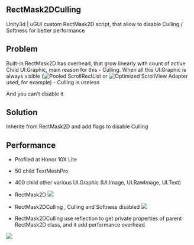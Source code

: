 ## RectMask2DCulling
Unity3d | uGUI custom RectMask2D script, that allow to disable Culling / Softness for better performance
## Problem
Built-in RectMask2D has overhead, that grow linearly with count of active Child UI.Graphic, main reason for this - Culling. When all this UI.Graphic is always visible (![Pooled ScrollRectList](https://github.com/disas69/Unity-Pooled-Scroll-List) or ![Optimized ScrollView Adapter](https://assetstore.unity.com/packages/tools/gui/optimized-scrollview-adapter-68436) used, for example) - Culling is useless

And you can't disable it

## Solution
Inherite from RectMask2D and add flags to disable Culling
## Performance
- Profiled at Honor 10X Lite
- 50 child TextMeshPro
- 400 child other various UI.Graphic (UI.Image, UI.RawImage, UI.Text)

- RectMask2D
![](https://github.com/mitay-walle/Unity3d-RectMask2DCulling/blob/main/RectMask2D_profiling.jpg)

- RectMask2DCulling , Culling and Softness disabled
![](https://github.com/mitay-walle/Unity3d-RectMask2DCulling/blob/main/RectMask2DCulling_profiling.jpg)

- RectMask2DCulling use reflection to get private properties of parent RectMask2D class, and it add performance overhead

![](https://github.com/mitay-walle/Unity3d-RectMask2DCulling/blob/main/RectMask2DCulling_performance_scheme.jpg)
